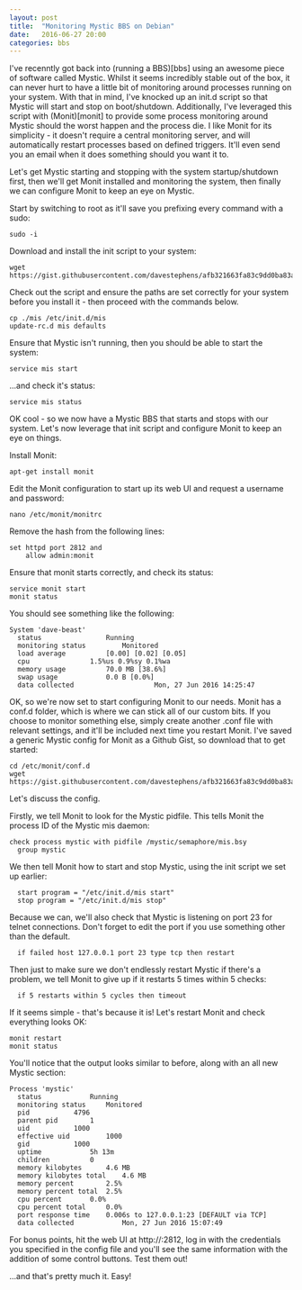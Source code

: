 ```yaml
---
layout: post
title:  "Monitoring Mystic BBS on Debian"
date:   2016-06-27 20:00
categories: bbs
---
```

I've recenntly got back into (running a BBS)[bbs] using an awesome piece of software called Mystic. 
Whilst it seems incredibly stable out of the box, it can never hurt to have a little bit of monitoring around processes running on your system. With that in mind, I've knocked up an init.d script so that
Mystic will start and stop on boot/shutdown. Additionally, I've leveraged this script with (Monit)[monit]
to provide some process monitoring around Mystic should the worst happen and the process die. I like Monit for its simplicity - it doesn't require a central monitoring server, and will automatically restart processes based on defined triggers. It'll even send you an email when it does something should you want it to.

Let's get Mystic starting and stopping with the system startup/shutdown first, then we'll get Monit installed and monitoring the system, then finally we can configure Monit to keep an eye on Mystic.

Start by switching to root as it'll save you prefixing every command with a sudo:

    sudo -i

Download and install the init script to your system:

    wget https://gist.githubusercontent.com/davestephens/afb321663fa83c9dd0ba83a2b33e75e7/raw/34ff9143d9219a3ccaddcd38fb15aa90aa295e1d/mis
    
Check out the script and ensure the paths are set correctly for your system before you install it - then proceed with the commands below.

    cp ./mis /etc/init.d/mis
    update-rc.d mis defaults

Ensure that Mystic isn't running, then you should be able to start the system:

    service mis start

...and check it's status:

    service mis status

OK cool - so we now have a Mystic BBS that starts and stops with our system. Let's now leverage that init script and configure Monit to keep an eye on things. 

Install Monit:

    apt-get install monit
 
Edit the Monit configuration to start up its web UI and request a username and password:

    nano /etc/monit/monitrc

Remove the hash from the following lines:

    set httpd port 2812 and
        allow admin:monit

Ensure that monit starts correctly, and check its status:

    service monit start
    monit status

You should see something like the following:

    System 'dave-beast'
      status 				Running
      monitoring status 		Monitored
      load average 			[0.00] [0.02] [0.05]
      cpu 				1.5%us 0.9%sy 0.1%wa
      memory usage 			70.0 MB [38.6%]
      swap usage 			0.0 B [0.0%]
      data collected                    Mon, 27 Jun 2016 14:25:47

OK, so we're now set to start configuring Monit to our needs. Monit has a conf.d folder, which is where we can stick all of our custom bits. If you choose to monitor something else, simply create another .conf file with relevant settings, and it'll be included next time you restart Monit. I've saved a generic Mystic config for Monit as a Github Gist, so download that to get started:

    cd /etc/monit/conf.d
    wget https://gist.githubusercontent.com/davestephens/afb321663fa83c9dd0ba83a2b33e75e7/raw/34ff9143d9219a3ccaddcd38fb15aa90aa295e1d/mystic.conf

Let's discuss the config. 

Firstly, we tell Monit to look for the Mystic pidfile. This tells Monit the process ID of the Mystic mis daemon:

    check process mystic with pidfile /mystic/semaphore/mis.bsy
      group mystic

We then tell Monit how to start and stop Mystic, using the init script we set up earlier:

      start program = "/etc/init.d/mis start"
      stop program = "/etc/init.d/mis stop"

Because we can, we'll also check that Mystic is listening on port 23 for telnet connections. Don't forget to edit the port if you use something other than the default.

      if failed host 127.0.0.1 port 23 type tcp then restart

Then just to make sure we don't endlessly restart Mystic if there's a problem, we tell Monit to give up if it restarts 5 times within 5 checks:

      if 5 restarts within 5 cycles then timeout

If it seems simple - that's because it is! Let's restart Monit and check everything looks OK:

    monit restart
    monit status

You'll notice that the output looks similar to before, along with an all new Mystic section:

    Process 'mystic'
      status 			Running
      monitoring status 	Monitored
      pid 			4796
      parent pid 		1
      uid 			1000
      effective uid 		1000
      gid 			1000
      uptime 			5h 13m
      children 			0
      memory kilobytes 		4.6 MB
      memory kilobytes total 	4.6 MB
      memory percent 		2.5%
      memory percent total 	2.5%
      cpu percent 		0.0%
      cpu percent total 	0.0%
      port response time 	0.006s to 127.0.0.1:23 [DEFAULT via TCP]
      data collected            Mon, 27 Jun 2016 15:07:49

For bonus points, hit the web UI at http://<hostname>:2812, log in with the credentials you specified in the config file and you'll see the same information with the addition of some control buttons. Test them out!

...and that's pretty much it. Easy!

